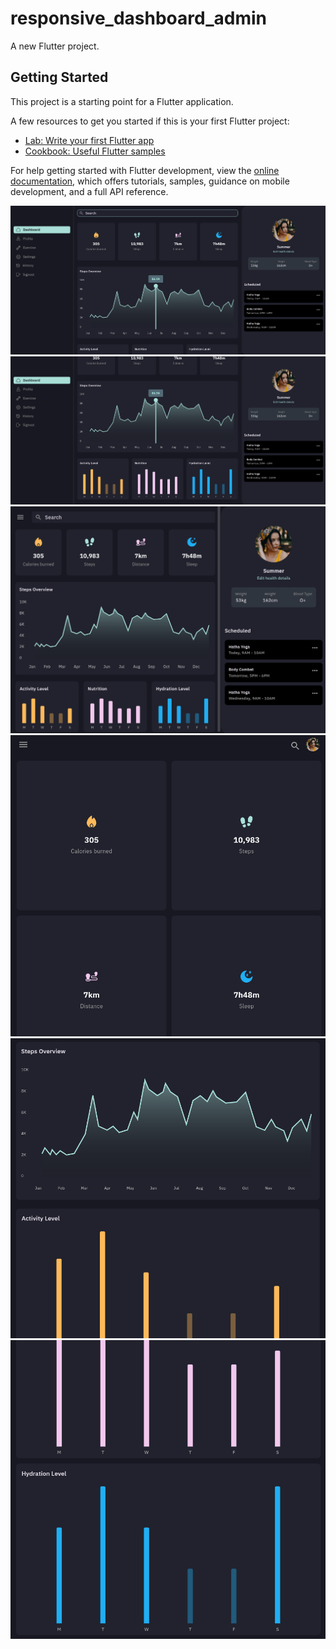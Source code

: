 # responsive_dashboard_admin

A new Flutter project.

## Getting Started

This project is a starting point for a Flutter application.

A few resources to get you started if this is your first Flutter project:

- [Lab: Write your first Flutter app](https://docs.flutter.dev/get-started/codelab)
- [Cookbook: Useful Flutter samples](https://docs.flutter.dev/cookbook)

For help getting started with Flutter development, view the
[online documentation](https://docs.flutter.dev/), which offers tutorials,
samples, guidance on mobile development, and a full API reference.

![image alt](https://github.com/Fazo201/web_admin_panel/blob/f6edf082066053df40fafe2b57479985d9939540/screen_shots/responsive.png)
![image alt](https://github.com/Fazo201/web_admin_panel/blob/f6edf082066053df40fafe2b57479985d9939540/screen_shots/responsive2.png)
![image alt](https://github.com/Fazo201/web_admin_panel/blob/f6edf082066053df40fafe2b57479985d9939540/screen_shots/responsive3.png)
![image alt](https://github.com/Fazo201/web_admin_panel/blob/f6edf082066053df40fafe2b57479985d9939540/screen_shots/responsive4.png)
![image alt](https://github.com/Fazo201/web_admin_panel/blob/f6edf082066053df40fafe2b57479985d9939540/screen_shots/responsive5.png)
![image alt](https://github.com/Fazo201/web_admin_panel/blob/f6edf082066053df40fafe2b57479985d9939540/screen_shots/responsive6.png)
